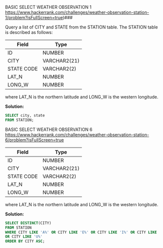 BASIC SELECT WEATHER OBSERVATION 1 https://www.hackerrank.com/challenges/weather-observation-station-1/problem?isFullScreen=true)###

Query a list of CITY and STATE from the STATION table.
The STATION table is described as follows:

|  Field | Type |
|-------|-----|
| ID  | NUMBER |
| CITY | VARCHAR2(21)   |
| STATE CODE  | VARCHAR2(2)  |
| LAT_N |  NUMBER |
| LONG_W | NUMBER |

where LAT_N is the northern latitude and LONG_W is the western longitude.

**Solution:**
```sql
SELECT city, state
FROM STATION;
```

BASIC SELECT WEATHER OBSERVATION 6 https://www.hackerrank.com/challenges/weather-observation-station-6/problem?isFullScreen=true

|  Field | Type |
|-------|-----|
| ID  | NUMBER |
| CITY | VARCHAR2(21)   |
| STATE CODE  | VARCHAR2(2)  |
| LAT_N |  NUMBER |
| LONG_W | NUMBER |

where LAT_N is the northern latitude and LONG_W is the western longitude.

**Solution:**
```sql
SELECT DISTINCT(CITY) 
FROM STATION 
WHERE CITY LIKE 'A%' OR CITY LIKE 'E%' OR CITY LIKE 'I%' OR CITY LIKE 'O%' 
OR CITY LIKE 'U%'
ORDER BY CITY ASC; 
```

